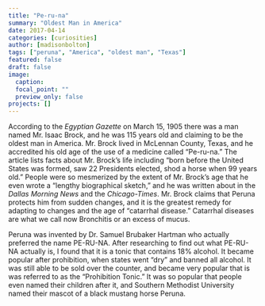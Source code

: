 ```yaml
---
title: "Pe-ru-na"
summary: "Oldest Man in America"
date: 2017-04-14
categories: [curiosities]
author: [madisonbolton]
tags: ["peruna", "America", "oldest man", "Texas"]
featured: false
draft: false
image:
  caption:
  focal_point: ""
  preview_only: false
projects: []
---
```

According to the *Egyptian Gazette* on March 15, 1905 there was a man named Mr. Isaac Brock, and he was 115 years old and claiming to be the oldest man in America.  Mr. Brock lived in McLennan County, Texas, and he accredited his old age of the use of a medicine called “Pe-ru-na.” The article lists facts about Mr. Brock’s life including “born before the United States was formed, saw 22 Presidents elected, shod a horse when 99 years old.” People were so mesmerized by the extent of Mr. Brock’s age that he even wrote a “lengthy biographical sketch,” and he was written about in the *Dallas Morning News* and the *Chicago-Times*.  Mr. Brock claims that Peruna protects him from sudden changes, and it is the greatest remedy for adapting to changes and the age of “catarrhal disease.”  Catarrhal diseases are what we call now Bronchitis or an excess of mucus.

Peruna was invented by Dr. Samuel Brubaker Hartman who actually preferred the name PE-RU-NA. After researching to find out what PE-RU-NA actually is, I found that it is a tonic that contains 18% alcohol.  It became popular after prohibition, when states went “dry” and banned all alcohol. It was still able to be sold over the counter, and became very popular that is was referred to as the “Prohibition Tonic.” It was so popular that people even named their children after it, and Southern Methodist University named their mascot of a black mustang horse Peruna.

